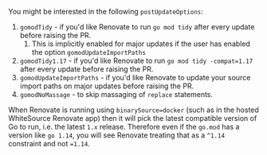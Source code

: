 You might be interested in the following `postUpdateOptions`:

1. `gomodTidy` - if you'd like Renovate to run `go mod tidy` after every update before raising the PR.
   1. This is implicitly enabled for major updates if the user has enabled the option `gomodUpdateImportPaths`
1. `gomodTidy1.17` - if you'd like Renovate to run `go mod tidy -compat=1.17` after every update before raising the PR.
1. `gomodUpdateImportPaths` - if you'd like Renovate to update your source import paths on major updates before raising the PR.
1. `gomodNoMassage` - to skip massaging of `replace` statements.

When Renovate is running using `binarySource=docker` (such as in the hosted WhiteSource Renovate app) then it will pick the latest compatible version of Go to run, i.e. the latest `1.x` release.
Therefore even if the `go.mod` has a version like `go 1.14`, you will see Renovate treating that as a `^1.14` constraint and not `=1.14`.
